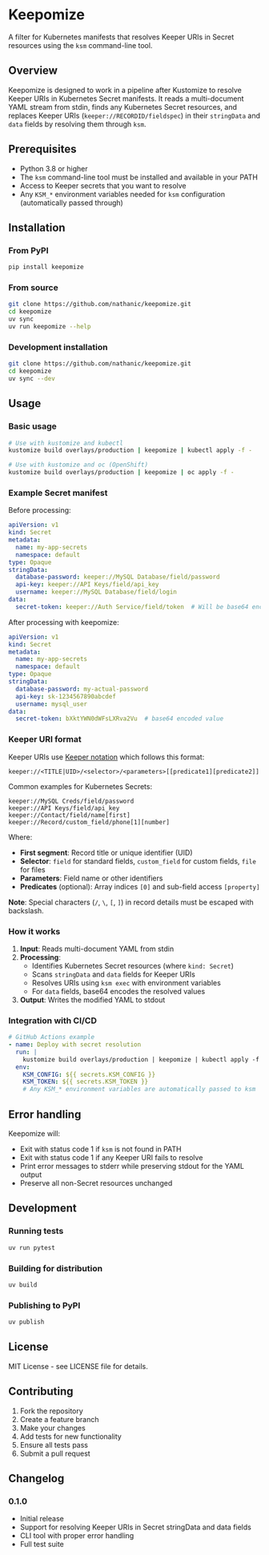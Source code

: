 # Keepomize

A filter for Kubernetes manifests that resolves Keeper URIs in Secret resources using the `ksm` command-line tool.

## Overview

Keepomize is designed to work in a pipeline after Kustomize to resolve Keeper URIs in Kubernetes Secret manifests. It reads a multi-document YAML stream from stdin, finds any Kubernetes Secret resources, and replaces Keeper URIs (`keeper://RECORDID/fieldspec`) in their `stringData` and `data` fields by resolving them through `ksm`.

## Prerequisites

- Python 3.8 or higher
- The `ksm` command-line tool must be installed and available in your PATH
- Access to Keeper secrets that you want to resolve
- Any `KSM_*` environment variables needed for `ksm` configuration (automatically passed through)

## Installation

### From PyPI

```bash
pip install keepomize
```

### From source

```bash
git clone https://github.com/nathanic/keepomize.git
cd keepomize
uv sync
uv run keepomize --help
```

### Development installation

```bash
git clone https://github.com/nathanic/keepomize.git
cd keepomize
uv sync --dev
```

## Usage

### Basic usage

```bash
# Use with kustomize and kubectl
kustomize build overlays/production | keepomize | kubectl apply -f -

# Use with kustomize and oc (OpenShift)
kustomize build overlays/production | keepomize | oc apply -f -
```

### Example Secret manifest

Before processing:
```yaml
apiVersion: v1
kind: Secret
metadata:
  name: my-app-secrets
  namespace: default
type: Opaque
stringData:
  database-password: keeper://MySQL Database/field/password
  api-key: keeper://API Keys/field/api_key
  username: keeper://MySQL Database/field/login
data:
  secret-token: keeper://Auth Service/field/token  # Will be base64 encoded
```

After processing with keepomize:
```yaml
apiVersion: v1
kind: Secret
metadata:
  name: my-app-secrets
  namespace: default
type: Opaque
stringData:
  database-password: my-actual-password
  api-key: sk-1234567890abcdef
  username: mysql_user
data:
  secret-token: bXktYWN0dWFsLXRva2Vu  # base64 encoded value
```

### Keeper URI format

Keeper URIs use [Keeper notation](https://docs.keeper.io/en/keeperpam/secrets-manager/about/keeper-notation) which follows this format:
```
keeper://<TITLE|UID>/<selector>/<parameters>[[predicate1][predicate2]]
```

Common examples for Kubernetes Secrets:
```
keeper://MySQL Creds/field/password
keeper://API Keys/field/api_key
keeper://Contact/field/name[first]
keeper://Record/custom_field/phone[1][number]
```

Where:
- **First segment**: Record title or unique identifier (UID)
- **Selector**: `field` for standard fields, `custom_field` for custom fields, `file` for files
- **Parameters**: Field name or other identifiers
- **Predicates** (optional): Array indices `[0]` and sub-field access `[property]`

**Note**: Special characters (`/`, `\`, `[`, `]`) in record details must be escaped with backslash.

### How it works

1. **Input**: Reads multi-document YAML from stdin
2. **Processing**: 
   - Identifies Kubernetes Secret resources (where `kind: Secret`)
   - Scans `stringData` and `data` fields for Keeper URIs
   - Resolves URIs using `ksm exec` with environment variables
   - For `data` fields, base64 encodes the resolved values
3. **Output**: Writes the modified YAML to stdout

### Integration with CI/CD

```yaml
# GitHub Actions example
- name: Deploy with secret resolution
  run: |
    kustomize build overlays/production | keepomize | kubectl apply -f -
  env:
    KSM_CONFIG: ${{ secrets.KSM_CONFIG }}
    KSM_TOKEN: ${{ secrets.KSM_TOKEN }}
    # Any KSM_* environment variables are automatically passed to ksm
```

## Error handling

Keepomize will:
- Exit with status code 1 if `ksm` is not found in PATH
- Exit with status code 1 if any Keeper URI fails to resolve
- Print error messages to stderr while preserving stdout for the YAML output
- Preserve all non-Secret resources unchanged

## Development

### Running tests

```bash
uv run pytest
```

### Building for distribution

```bash
uv build
```

### Publishing to PyPI

```bash
uv publish
```

## License

MIT License - see LICENSE file for details.

## Contributing

1. Fork the repository
2. Create a feature branch
3. Make your changes
4. Add tests for new functionality
5. Ensure all tests pass
6. Submit a pull request

## Changelog

### 0.1.0

- Initial release
- Support for resolving Keeper URIs in Secret stringData and data fields
- CLI tool with proper error handling
- Full test suite